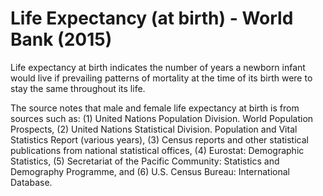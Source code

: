 # Life Expectancy (at birth) - World Bank (2015)

Life expectancy at birth indicates the number of years a newborn infant would live if prevailing patterns of mortality at the time of its birth were to stay the same throughout its life.

The source notes that male and female life expectancy at birth is from sources such as: (1) United Nations Population Division. World Population Prospects, (2) United Nations Statistical Division. Population and Vital Statistics Report (various years), (3) Census reports and other statistical publications from national statistical offices, (4) Eurostat: Demographic Statistics, (5) Secretariat of the Pacific Community: Statistics and Demography Programme, and (6) U.S. Census Bureau: International Database.